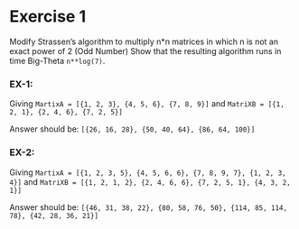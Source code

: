 # Exercise 1

Modify Strassen’s algorithm to multiply n*n matrices in which n is not an exact power of 2 (Odd Number) Show that the resulting algorithm runs in time Big-Theta `n**log(7)`.

### EX-1:

Giving `MartixA = [{1, 2, 3}, {4, 5, 6}, {7, 8, 9}]` and `MatriXB = [{1, 2, 1}, {2, 4, 6}, {7, 2, 5}]`

Answer should be: `[{26, 16, 28}, {50, 40, 64}, {86, 64, 100}]`

### EX-2:

Giving `MartixA = [{1, 2, 3, 5}, {4, 5, 6, 6}, {7, 8, 9, 7}, {1, 2, 3, 4}]` and `MatriXB = [{1, 2, 1, 2}, {2, 4, 6, 6}, {7, 2, 5, 1}, {4, 3, 2, 1}]`

Answer should be: `[{46, 31, 38, 22}, {80, 58, 76, 50}, {114, 85, 114, 78}, {42, 28, 36, 21}]`
